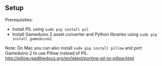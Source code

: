 
## Setup
Prerequisites:
- Install PIL using `sudo pip install pil` 
- Install Gameduino 2 asset converter and Python libraries using `sudo pip install gameduino2`

Note: On Mac you can also install `sudo pip install pillow` and port Gameduino 2 to use Pillow instead of PIL: http://pillow.readthedocs.org/en/latest/porting-pil-to-pillow.html


